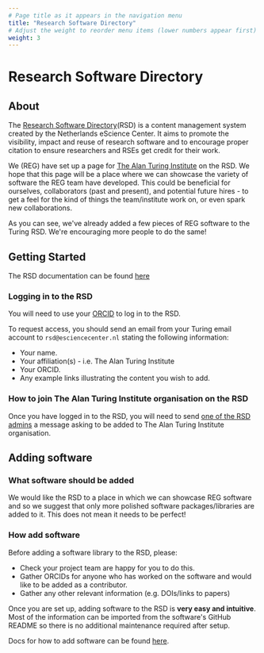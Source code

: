 ```yaml
---
# Page title as it appears in the navigation menu
title: "Research Software Directory"
# Adjust the weight to reorder menu items (lower numbers appear first)
weight: 3
---
```


# Research Software Directory

## About 

The [Research Software Directory](https://research-software-directory.org/)(RSD) is a content management system created by the Netherlands eScience Center. 
It aims to promote the visibility, impact and reuse of research software and to encourage proper citation to ensure researchers and RSEs get credit for their work.

We (REG) have set up a page for [The Alan Turing Institute](https://research-software-directory.org/organisations/the-alan-turing-institute) on the RSD. 
We hope that this page will be a place where we can showcase the variety of software the REG team have developed. This could be beneficial for ourselves, collaborators (past and present), and potential future hires - to get a feel for the kind of things the team/institute work on, or even spark new collaborations.

As you can see, we've already added a few pieces of REG software to the Turing RSD. We're encouraging more people to do the same! 

## Getting Started

The RSD documentation can be found [here](https://research-software-directory.org/documentation/)

### Logging in to the RSD

You will need to use your [ORCID](https://orcid.org/) to log in to the RSD.

To request access, you should send an email from your Turing email account to `rsd@esciencecenter.nl` stating the following information:

- Your name.
- Your affiliation(s) - i.e. The Alan Turing Institute
- Your ORCID.
- Any example links illustrating the content you wish to add.

### How to join The Alan Turing Institute organisation on the RSD

Once you have logged in to the RSD, you will need to send [one of the RSD admins](https://github.com/alan-turing-institute/research-engineering-group/wiki/The-REGistry) a message asking to be added to The Alan Turing Institute organisation.

## Adding software

### What software should be added

We would like the RSD to a place in which we can showcase REG software and so we suggest that only more polished software packages/libraries are added to it. 
This does not mean it needs to be perfect!

### How add software

Before adding a software library to the RSD, please:

- Check your project team are happy for you to do this.
- Gather ORCIDs for anyone who has worked on the software and would like to be added as a contributor.
- Gather any other relevant information (e.g. DOIs/links to papers)

Once you are set up, adding software to the RSD is **very easy and intuitive**.
Most of the information can be imported from the software's GitHub README so there is no additional maintenance required after setup.

Docs for how to add software can be found [here](https://research-software-directory.org/documentation/users/adding-software/).
